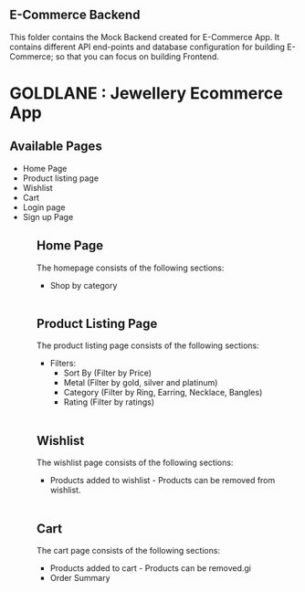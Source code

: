 ## E-Commerce Backend

This folder contains the Mock Backend created for E-Commerce App. It contains different API end-points and database configuration for building E-Commerce; so that you can focus on building Frontend.

<h1>GOLDLANE : Jewellery Ecommerce App</h1>

<h2>Available Pages</h2>
<ul>
  <li>Home Page</li>
  <li>Product listing page</li>
  <li>Wishlist</li>
  <li>Cart</li>
  <li>Login page</li>
  <li>Sign up Page</li>
<ul> 

<h2>Home Page</h2>
  
<p>The homepage consists of the following sections:</p>
<ul>
  <li>Shop by category</li>
</ul><br>

<h2>Product Listing Page</h2>
  <p>The product listing page consists of the following sections:</p>
  <ul>
    <li>Filters:
      <ul>
        <li>Sort By (Filter by Price)</li>
        <li>Metal (Filter by gold, silver and platinum)</li>
        <li>Category (Filter by Ring, Earring, Necklace, Bangles)</li>
        <li>Rating (Filter by ratings)</li>
      </ul>
    </li>
  </ul><br>

   <h2>Wishlist</h2>
  <p>The wishlist page consists of the following sections:</p>
  <ul>
    <li>Products added to wishlist - Products can be removed from wishlist.</li>
  </ul><br>

  <h2>Cart</h2>
  <p>The cart page consists of the following sections:</p>
  <ul>
    <li>Products added to cart - Products can be removed.gi</li>
    <li>Order Summary</li>
  </ul><br>
